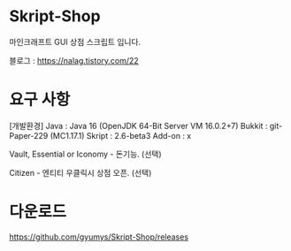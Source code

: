 # Skript-Shop
마인크래프트 GUI 상점 스크립트 입니다.

블로그 : https://nalag.tistory.com/22

# 요구 사항

[개발환경]
Java : Java 16 (OpenJDK 64-Bit Server VM 16.0.2+7)
Bukkit : git-Paper-229 (MC1.17.1)
Skript : 2.6-beta3
Add-on : x

Vault, Essential or Iconomy - 돈기능. (선택)

Citizen - 엔티티 우클릭시 상점 오픈. (선택)

# 다운로드

https://github.com/gyumys/Skript-Shop/releases
